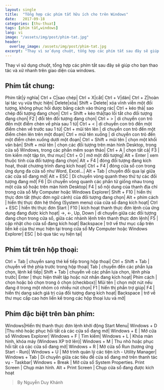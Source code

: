 ```yaml
---
layout: single
title:  "Tổng hợp các phím tắt hữu ích cho trên Windows"
date:   2017-09-18
categories: [thu-thuat]
tags: [phím tắt,windows]
lang: vi
image: "/assets/img/post/phim-tat.jpg"
header:
  overlay_image: /assets/img/post/phim-tat.jpg
excerpt: "Thay vì sử dụng chuột, tổng hợp các phím tắt sau đây sẽ giúp cho bạn thao tác và xử nhanh trên giao diện của windows"
---
```


Thay vì sử dụng chuột, tổng hợp các phím tắt sau đây sẽ giúp cho bạn thao tác và xử nhanh trên giao diện của windows.

## Phím tắt chung:

Phím tắt|ý nghĩa|
Ctrl + C|sao chép|
Ctrl + X|cắt| 
Ctrl + V|dán|
Ctrl + Z|hoàn lại tác vụ vừa thực hiện|
Delete|xóa|
Shift + Delete| xóa vĩnh viễn một đối tượng, không phục hồi được bằng cách vào thùng rác| 
Ctrl + kéo thả| sao chép đối tượng đang chọn|
Ctrl + Shift + kéo thả|tạo lối tắt cho đối tượng đang chọn|
F2 | đổi tên đối tượng đang chọn|
Ctrl + > | di chuyển con trỏ đến một điểm chèn về phía sau 1 từ|
Ctrl + < | di chuyển con trỏ đến một điểm chèn về trước sau 1 từ|
Ctrl + mũi tên lên | di chuyển con trỏ đến một điểm chèn lên trên một đoạn| 
Ctrl + mũi tên xuống | di chuyển con trỏ đến một điểm chèn xuống dưới một đoạn|
Ctrl + Shift + mũi tên | chọn một khối văn bản| 
Shift + mũi tên | chọn các đối tượng trên màn hình Desktop, trong cửa sổ Windows, trong các phần mềm soạn thảo| 
Ctrl + A | chọn tất cả|
F3 | tìm kiếm một tập tin, thư mục|
Ctrl + O | mở một đối tượng|
Alt + Enter | xem thuộc tính của đối tượng đang chọn|
Alt + F4 | đóng đối tượng đang kích hoạt, thoát chương trình đang kích hoạt|
Ctrl + F4 | đóng cửa sổ  con trong ứng dụng đa cửa sổ như Word, Excel...|
Alt + Tab | chuyển đổi qua lại giữa các cửa sổ đang mở|
Alt + ESC | Di chuyển vòng quanh theo thứ tự các đối tượng đang mở|
F6 | Di chuyển vòng quanh các phần tử giống nhau trong một cửa sổ hoặc trên màn hình Desktop| 
F4 | sổ nội dung của thanh địa chỉ trong cửa sổ My Computer hoặc Windows Explorer|
Shift + F10 | hiển thị thực đơn tắt (thực đơn ngữ cảnh) của đối tượng đang chọn|
Alt + phím cách | hiển thị thực đơn hệ thống (System menu) của cửa sổ đang kích hoạt|
Ctrl + ESC | hiển thị thực đơn Start |
F10 | kích hoạt thanh thực đơn lệnh của ứng dụng đang được kích hoạt|
->, <-, Up, Down | di chuyển giữa các đối tượng đang chọn trong cửa sổ, giữa các nhánh lệnh trên thanh thực đơn lệnh| 
F5 | cập nhật cho cửa sổ đang kích hoạt|
Backspace | trở về thư mục cấp trên liền kề của thư mục hiện tại trong cửa sổ My Computer hoặc Windows Explorer| 
ESC | bỏ qua tác vụ hiện tại|

## Phím tắt trên hộp thoại:

Ctrl + Tab | chuyển sang thẻ kế tiếp trong hộp thoại|
Ctrl + Shift + Tab | chuyển về thẻ phía trước trong hộp thoại|
Tab | chuyển đến các phần lựa chọn, lệnh kế tiếp|
Shift + Tab | chuyển về các phần lựa chọn, lệnh phía trước|
Enter | thực hiện thiết lập hoặc nút nhấn đang kích hoạt|
Phím cách | chọn hoặc bỏ chọn trong ô chọn (checkbox)|
Mũi tên | chọn một nút nếu đang ở trong một nhóm có nhiều nút chọn|
F1 | hiển thị phần trợ giúp|
F4 | hiển thị dang sách giá trị của đối tượng đang kích hoạt|
Backspace | trở về thư mục cấp cao hơn liền kế trong các hộp thoại lưu và mở|

## Phím đặc biệt trên bàn phím:

Windows|Hiển thị thanh thực đơn lệnh khởi động Start Menu| 
Windows + D |Thu nhỏ hoặc phục hồi tất cả các cửa sổ đang mở|
Windows + E |  Mở cửa sổ Windows Explorer|
Windows + F |  Tìm kiếm|
Windows + L |  Khóa màn hình, khóa máy (Windows XP trở lên)|
Windows + M | Thu nhỏ hoặc phục hồi tất cả các cửa sổ đang mở| 
Windows + R |  Mở cửa sổ Run (tương ứng Start - Run)|
Windows + U |  Mở trình quản lý các tiện ích - Utility Manager| 
Windows + Tab | Di chuyển giữa các tiêu đề cửa sổ đang mở trên thanh tác vụ - Taskbar|
Windows + Break |  Mở cửa sổ System Properties. 
Print Screen |  Chụp màn hình. 
Alt + Print Screen  | Chụp cửa sổ đang được kích hoạt 

>By Nguyễn Duy Khánh